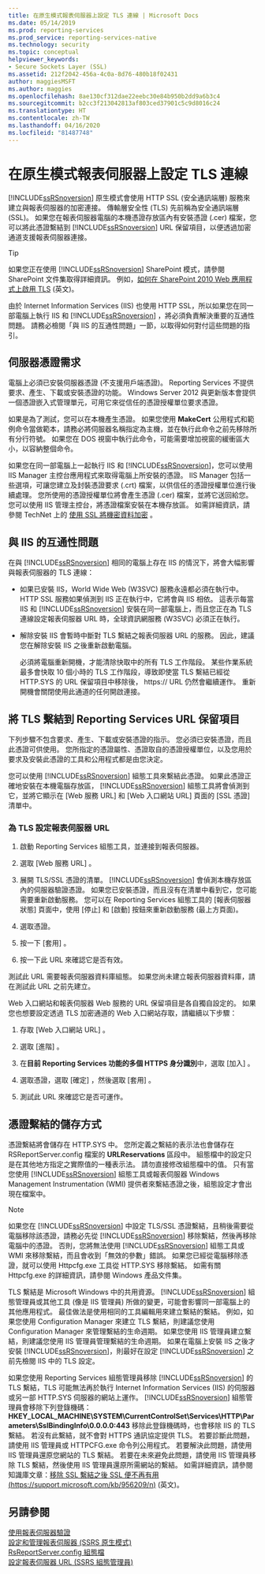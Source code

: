 ```yaml
---
title: 在原生模式報表伺服器上設定 TLS 連線 | Microsoft Docs
ms.date: 05/14/2019
ms.prod: reporting-services
ms.prod_service: reporting-services-native
ms.technology: security
ms.topic: conceptual
helpviewer_keywords:
- Secure Sockets Layer (SSL)
ms.assetid: 212f2042-456a-4c0a-8d76-480b18f02431
author: maggiesMSFT
ms.author: maggies
ms.openlocfilehash: 8ae130cf312dae22eebc30e84b950b2dd9a6b3c4
ms.sourcegitcommit: b2cc3f213042813af803ced37901c5c9d8016c24
ms.translationtype: HT
ms.contentlocale: zh-TW
ms.lasthandoff: 04/16/2020
ms.locfileid: "81487748"
---
```

# <a name="configure-tls-connections-on-a-native-mode-report-server"></a>在原生模式報表伺服器上設定 TLS 連線
  [!INCLUDE[ssRSnoversion](../../includes/ssrsnoversion-md.md)] 原生模式會使用 HTTP SSL (安全通訊端層) 服務來建立與報表伺服器的加密連接。 傳輸層安全性 (TLS) 先前稱為安全通訊端層 (SSL)。 如果您在報表伺服器電腦的本機憑證存放區內有安裝憑證 (.cer) 檔案，您可以將此憑證繫結到 [!INCLUDE[ssRSnoversion](../../includes/ssrsnoversion-md.md)] URL 保留項目，以便透過加密通道支援報表伺服器連接。  
  
> [!TIP]  
>  如果您正在使用 [!INCLUDE[ssRSnoversion](../../includes/ssrsnoversion-md.md)] SharePoint 模式，請參閱 SharePoint 文件集取得詳細資訊。 例如，[如何在 SharePoint 2010 Web 應用程式上啟用 TLS](https://blogs.msdn.com/b/sowmyancs/archive/2010/02/12/how-to-enable-ssl-on-a-sharepoint-web-application.aspx) \(英文\)。  
  
 由於 Internet Information Services (IIS) 也使用 HTTP SSL，所以如果您在同一部電腦上執行 IIS 和 [!INCLUDE[ssRSnoversion](../../includes/ssrsnoversion-md.md)] ，將必須負責解決重要的互通性問題。 請務必檢閱「與 IIS 的互通性問題」一節，以取得如何對付這些問題的指引。  
  
## <a name="server-certificate-requirements"></a>伺服器憑證需求  
 電腦上必須已安裝伺服器憑證 (不支援用戶端憑證)。 Reporting Services 不提供要求、產生、下載或安裝憑證的功能。 Windows Server 2012 與更新版本會提供一個憑證嵌入式管理單元，可用它來從信任的憑證授權單位要求憑證。  
  
 如果是為了測試，您可以在本機產生憑證。 如果您使用 **MakeCert** 公用程式和範例命令當做範本，請務必將伺服器名稱指定為主機，並在執行此命令之前先移除所有分行符號。 如果您在 DOS 視窗中執行此命令，可能需要增加視窗的緩衝區大小，以容納整個命令。  
  
 如果您在同一部電腦上一起執行 IIS 和 [!INCLUDE[ssRSnoversion](../../includes/ssrsnoversion-md.md)]，您可以使用 IIS Manager 主控台應用程式來取得電腦上所安裝的憑證。 IIS Manager 包括一些選項，可讓您建立及封裝憑證要求 (.crt) 檔案，以供信任的憑證授權單位進行後續處理。 您所使用的憑證授權單位將會產生憑證 (.cer) 檔案，並將它送回給您。 您可以使用 IIS 管理主控台，將憑證檔案安裝在本機存放區。 如需詳細資訊，請參閱 TechNet 上的 [使用 SSL 將機密資料加密](https://go.microsoft.com/fwlink/?LinkId=71123) 。  
  
## <a name="interoperability-issues-with-iis"></a>與 IIS 的互通性問題  
 在與 [!INCLUDE[ssRSnoversion](../../includes/ssrsnoversion-md.md)] 相同的電腦上存在 IIS 的情況下，將會大幅影響與報表伺服器的 TLS 連線：  
  
-   如果已安裝 IIS，World Wide Web (W3SVC) 服務永遠都必須在執行中。 HTTP SSL 服務如果偵測到 IIS 正在執行中，它將會與 IIS 相依。 這表示每當 IIS 和 [!INCLUDE[ssRSnoversion](../../includes/ssrsnoversion-md.md)] 安裝在同一部電腦上，而且您正在為 TLS 連線設定報表伺服器 URL 時，全球資訊網服務 (W3SVC) 必須正在執行。  
  
-   解除安裝 IIS 會暫時中斷對 TLS 繫結之報表伺服器 URL 的服務。 因此，建議您在解除安裝 IIS 之後重新啟動電腦。  
  
     必須將電腦重新開機，才能清除快取中的所有 TLS 工作階段。 某些作業系統最多會快取 10 個小時的 TLS 工作階段，導致即使當 TLS 繫結已經從 HTTP.SYS 的 URL 保留項目中移除後， https:// URL 仍然會繼續運作。 重新開機會關閉使用此通道的任何開啟連接。  
  
## <a name="bind-tls-to-a-reporting-services-url-reservation"></a>將 TLS 繫結到 Reporting Services URL 保留項目  
 下列步驟不包含要求、產生、下載或安裝憑證的指示。 您必須已安裝憑證，而且此憑證可供使用。 您所指定的憑證屬性、憑證取自的憑證授權單位，以及您用於要求及安裝此憑證的工具和公用程式都是由您決定。  
  
 您可以使用 [!INCLUDE[ssRSnoversion](../../includes/ssrsnoversion-md.md)] 組態工具來繫結此憑證。 如果此憑證正確地安裝在本機電腦存放區， [!INCLUDE[ssRSnoversion](../../includes/ssrsnoversion-md.md)] 組態工具將會偵測到它，並將它顯示在 [Web 服務 URL]  和 [Web 入口網站 URL]  頁面的 [SSL 憑證]  清單中。  
  
### <a name="to-configure-a-report-server-url-for-tls"></a>為 TLS 設定報表伺服器 URL  
  
1.  啟動 Reporting Services 組態工具，並連接到報表伺服器。  
  
2.  選取 [Web 服務 URL]  。  
  
3.  展開 TLS/SSL 憑證的清單。 [!INCLUDE[ssRSnoversion](../../includes/ssrsnoversion-md.md)] 會偵測本機存放區內的伺服器驗證憑證。 如果您已安裝憑證，而且沒有在清單中看到它，您可能需要重新啟動服務。 您可以在 Reporting Services 組態工具的 [報表伺服器狀態]  頁面中，使用 [停止]  和 [啟動]  按鈕來重新啟動服務 (最上方頁面)。  
  
4.  選取憑證。  
  
5.  按一下 [套用]  。  
  
6.  按一下此 URL 來確認它是否有效。  
  
 測試此 URL 需要報表伺服器資料庫組態。 如果您尚未建立報表伺服器資料庫，請在測試此 URL 之前先建立。  
  
 Web 入口網站和報表伺服器 Web 服務的 URL 保留項目是各自獨自設定的。 如果您也想要設定透過 TLS 加密通道的 Web 入口網站存取，請繼續以下步驟：  
  
1.  存取 [Web 入口網站 URL]  。
  
2.  選取 [進階]  。  
  
3.  在**目前 Reporting Services 功能的多個 HTTPS 身分識別**中，選取 [加入]  。  
  
4.  選取憑證，選取 [確定]  ，然後選取 [套用]  。  
  
5.  測試此 URL 來確認它是否可運作。  
  
## <a name="how-certificate-bindings-are-stored"></a>憑證繫結的儲存方式  
 憑證繫結將會儲存在 HTTP.SYS 中。 您所定義之繫結的表示法也會儲存在 RSReportServer.config 檔案的 **URLReservations** 區段中。 組態檔中的設定只是在其他地方指定之實際值的一種表示法。 請勿直接修改組態檔中的值。 只有當您使用 [!INCLUDE[ssRSnoversion](../../includes/ssrsnoversion-md.md)] 組態工具或報表伺服器 Windows Management Instrumentation (WMI) 提供者來繫結憑證之後，組態設定才會出現在檔案中。  
  
> [!NOTE]  
>  如果您在 [!INCLUDE[ssRSnoversion](../../includes/ssrsnoversion-md.md)] 中設定 TLS/SSL 憑證繫結，且稍後需要從電腦移除該憑證，請務必先從 [!INCLUDE[ssRSnoversion](../../includes/ssrsnoversion-md.md)] 移除繫結，然後再移除電腦中的憑證。 否則，您將無法使用 [!INCLUDE[ssRSnoversion](../../includes/ssrsnoversion-md.md)] 組態工具或 WMI 來移除繫結，而且會收到「無效的參數」錯誤。 如果您已經從電腦移除憑證，就可以使用 Httpcfg.exe 工具從 HTTP.SYS 移除繫結。 如需有關 Httpcfg.exe 的詳細資訊，請參閱 Windows 產品文件集。  
  
 TLS 繫結是 Microsoft Windows 中的共用資源。 [!INCLUDE[ssRSnoversion](../../includes/ssrsnoversion-md.md)] 組態管理員或其他工具 (像是 IIS 管理員) 所做的變更，可能會影響同一部電腦上的其他應用程式。 最佳做法是使用相同的工具編輯用來建立繫結的繫結。  例如，如果您使用 Configuration Manager 來建立 TLS 繫結，則建議您使用 Configuration Manager 來管理繫結的生命週期。 如果您使用 IIS 管理員建立繫結，則建議您使用 IIS 管理員管理繫結的生命週期。 如果在電腦上安裝 IIS 之後才安裝 [!INCLUDE[ssRSnoversion](../../includes/ssrsnoversion-md.md)]，則最好在設定 [!INCLUDE[ssRSnoversion](../../includes/ssrsnoversion-md.md)] 之前先檢閱 IIS 中的 TLS 設定。  
  
 如果您使用 Reporting Services 組態管理員移除 [!INCLUDE[ssRSnoversion](../../includes/ssrsnoversion-md.md)] 的 TLS 繫結，TLS 可能無法再於執行 Internet Information Services (IIS) 的伺服器或另一部 HTTP.SYS 伺服器的網站上運作。 [!INCLUDE[ssRSnoversion](../../includes/ssrsnoversion-md.md)] 組態管理員會移除下列登錄機碼：**HKEY_LOCAL_MACHINE\SYSTEM\CurrentControlSet\Services\HTTP\Parameters\SslBindingInfo\0.0.0.0:443** 移除此登錄機碼時，也會移除 IIS 的 TLS 繫結。 若沒有此繫結，就不會對 HTTPS 通訊協定提供 TLS。 若要診斷此問題，請使用 IIS 管理員或 HTTPCFG.exe 命令列公用程式。 若要解決此問題，請使用 IIS 管理員還原您網站的 TLS 繫結。 若要在未來避免此問題，請使用 IIS 管理員移除 TLS 繫結，然後使用 IIS 管理員還原所需網站的繫結。 如需詳細資訊，請參閱知識庫文章：[移除 SSL 繫結之後 SSL 便不再有用 (https://support.microsoft.com/kb/956209/n)](https://support.microsoft.com/kb/956209/n) \(英文\)。  
  
## <a name="see-also"></a>另請參閱  
 [使用報表伺服器驗證](../../reporting-services/security/authentication-with-the-report-server.md)   
 [設定和管理報表伺服器 &#40;SSRS 原生模式&#41;](../../reporting-services/report-server/configure-and-administer-a-report-server-ssrs-native-mode.md)   
 [RsReportServer.config 組態檔](../../reporting-services/report-server/rsreportserver-config-configuration-file.md)   
 [設定報表伺服器 URL &#40;SSRS 組態管理員&#41;](../../reporting-services/install-windows/configure-report-server-urls-ssrs-configuration-manager.md)  
  
  

